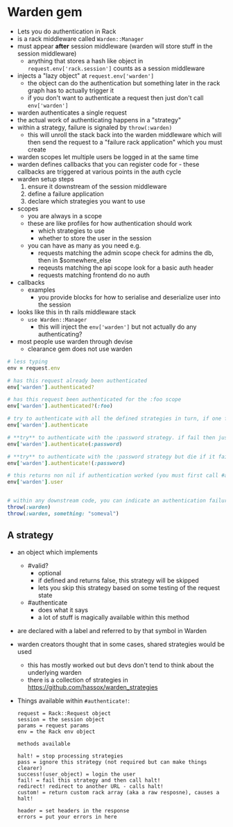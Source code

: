 # Warden gem

- Lets you do authentication in Rack
- is a rack middleware called `Warden::Manager`
- must appear **after** session middleware (warden will store stuff in the
  session middleware)
    - anything that stores a hash like object in `request.env['rack.session']`
      counts as a session middleware
- injects a "lazy object" at `request.env['warden']`
    - the object can do the authentication but something later in the rack graph
      has to actually trigger it
    - if you don't want to authenticate a request then just don't call
      `env['warden']`
- warden authenticates a single request
- the actual work of authenticating happens in a "strategy"
- within a strategy, failure is signaled by `throw(:warden)`
    - this will unroll the stack back into the warden middleware which will then
      send the request to a "failure rack application" which you must create
- warden scopes let multiple users be logged in at the same time
- warden defines callbacks that you can register code for - these callbacks are
  triggered at various points in the auth cycle
- warden setup steps
    1. ensure it downstream of the session middleware
    2. define a failure application
    3. declare which strategies you want to use
- scopes
    - you are always in a scope
    - these are like profiles for how authentication should work
        - which strategies to use
        - whether to store the user in the session
    - you can have as many as you need e.g.
        - requests matching the admin scope check for admins the db, then in
          $somewhere_else
        - reqeusts matching the api scope look for a basic auth header
        - requests matching frontend do no auth
- callbacks
    - examples
        - you provide blocks for how to serialise and deserialize user into the
          session
- looks like this in th rails middleware stack
    - `use Warden::Manager`
        - this will inject the `env['warden']` but not actually do any
          authenticating?
- most people use warden through devise
    - clearance gem does not use warden

```ruby
# less typing
env = request.env

# has this request already been authenticated
env['warden'].authenticated?

# has this request been authenticated for the :foo scope
env['warden'].authenticated?(:foo)

# try to authenticate with all the defined strategies in turn, if one fails go to next one, if all fail continue
env['warden'].authenticate

# **try** to authenticate with the :password strategy. if fail then just continue
env['warden'].authenticate(:password)

# **try** to authenticate with the :password strategy but die if it fails
env['warden'].authenticate!(:password)

# this returns non nil if authentication worked (you must first call #authenticate)
env['warden'].user


# within any downstream code, you can indicate an authentication failure
throw(:warden)
throw(:warden, something: "someval")
```

## A strategy

- an object which implements
    - #valid?
        - optional
        - if defined and returns false, this strategy will be skipped
        - lets you skip this strategy based on some testing of the request state
    - #authenticate
        - does what it says
        - a lot of stuff is magically available within this method
- are declared with a label and referred to by that symbol in Warden
- warden creators thought that in some cases, shared strategies would be used
    - this has mostly worked out but devs don't tend to think about the
      underlying warden
    - there is a collection of strategies in
      https://github.com/hassox/warden_strategies
- Things available within `#authenticate!`:

    ```
    request = Rack::Request object
    session = the session object
    params = request params
    env = the Rack env object

    methods available

    halt! = stop processing strategies
    pass = ignore this strategy (not required but can make things clearer)
    success!(user_object) = login the user
    fail! = fail this strategy and then call halt!
    redirect! redirect to another URL - calls halt!
    custom! = return custom rack array (aka a raw resposne), causes a halt!

    header = set headers in the response
    errors = put your errors in here
    ```
